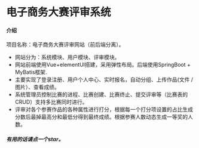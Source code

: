 # 电子商务大赛评审系统

#### 介绍
项目名称：电子商务大赛评审网站（前后端分离）。
- 网站分为：系统模块、用户模块、评审模块。
- 网站前端使用Vue+elementUI搭建，采用弹性布局。后端使用SpringBoot + MyBatis框架.
- 主要实现了登录注册、用户个人中心、实时报名，自动分组、上传作品(文件 / 图片）、查看成绩。
- 系统管理员控制比赛的进程、比赛创建、比赛终止、提交评审等（比赛表的CRUD）支持多比赛同时进行。
- 评审对各个参赛作品的各种属性进行打分，根据每一个打分项设置的占比生成分数后最掉最高分和最低分得到最终成绩。根据参赛人数动态生成一等奖的人数。

##### 有用的话请点一个star。